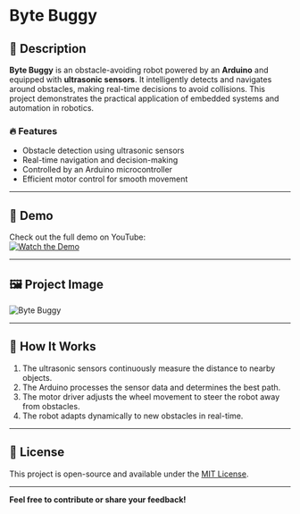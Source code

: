 # Byte Buggy  

## 🚀 Description  
**Byte Buggy** is an obstacle-avoiding robot powered by an **Arduino** and equipped with **ultrasonic sensors**. It intelligently detects and navigates around obstacles, making real-time decisions to avoid collisions. This project demonstrates the practical application of embedded systems and automation in robotics.  

### 🔥 Features  
- Obstacle detection using ultrasonic sensors  
- Real-time navigation and decision-making  
- Controlled by an Arduino microcontroller  
- Efficient motor control for smooth movement  

---

## 🎥 Demo  
Check out the full demo on YouTube:  
[![Watch the Demo](https://img.youtube.com/vi/evgqL4R5J8s/maxresdefault.jpg)](https://youtu.be/evgqL4R5J8s?si=8RfF9jsytPnSKRjJ)  

---

## 🖼️ Project Image  
![Byte Buggy](https://github.com/DanishEllahi121/byte-buggy/blob/main/IMG_20250315_122338.jpg?raw=true)  

---

## 📌 How It Works  
1. The ultrasonic sensors continuously measure the distance to nearby objects.  
2. The Arduino processes the sensor data and determines the best path.  
3. The motor driver adjusts the wheel movement to steer the robot away from obstacles.  
4. The robot adapts dynamically to new obstacles in real-time.  

---

## 📄 License  
This project is open-source and available under the [MIT License](LICENSE).  

---

**Feel free to contribute or share your feedback!**  

